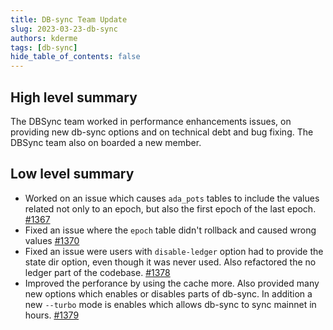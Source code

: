 ```yaml
---
title: DB-sync Team Update
slug: 2023-03-23-db-sync
authors: kderme
tags: [db-sync]
hide_table_of_contents: false
---
```


## High level summary

The DBSync team worked in performance enhancements issues, on providing new db-sync options and on
technical debt and bug fixing. The DBSync team also on boarded a new member.

## Low level summary
- Worked on an issue which causes `ada_pots` tables to include the values related not only to an
epoch, but also the first epoch of the last epoch.
[#1367](https://github.com/input-output-hk/cardano-db-sync/pull/1367)
- Fixed an issue where the `epoch` table didn't rollback and caused wrong values
[#1370](https://github.com/input-output-hk/cardano-db-sync/pull/1370)
- Fixed an issue were users with `disable-ledger` option had to provide the state dir option, even
though it was never used. Also refactored the no ledger part of the codebase.
[#1378](https://github.com/input-output-hk/cardano-db-sync/pull/1378)
- Improved the perforance by using the cache more. Also provided many new options which enables or
disables parts of db-sync. In addition a new `--turbo` mode is enables which allows db-sync to sync
mainnet in hours.
[#1379](https://github.com/input-output-hk/cardano-db-sync/pull/1379)

